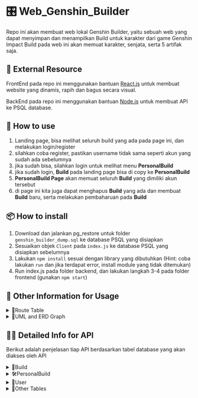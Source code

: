 # 🎛️ Web_Genshin_Builder
Repo ini akan membuat web lokal Genshin Builder, yaitu sebuah web yang dapat menyimpan dan menampilkan Build untuk karakter dari game Genshin Impact
Build pada web ini akan memuat karakter, senjata, serta 5 artifak saja.

## 📄 External Resource
FrontEnd pada repo ini menggunakan bantuan <a href="https://reactjs.org/" target="_blank">React.js</a> untuk membuat website yang dinamis, rapih dan bagus secara visual.

BackEnd pada repo ini menggunakan bantuan <a href="https://nodejs.org/en/" target="_blank">Node.js</a> untuk membuat API ke PSQL database.

## 🚀 How to use
1. Landing page, bisa melihat seluruh build yang ada pada page ini, dan melakukan login/register
2. silahkan coba register, pastikan username tidak sama seperti akun yang sudah ada sebelumnya
3. jika sudah bisa, silahkan login untuk melihat menu **PersonalBuild**
4. jika sudah login, **Build** pada landing page bisa di copy ke **PersonalBuild**
5. **PersonalBuild Page** akan memuat seluruh **Build** yang dimiliki akun tersebut
6. di page ini kita juga dapat menghapus **Build** yang ada dan membuat **Build** baru, serta melakukan pembaharuan pada **Build**

## 📦 How to install
1. Download dan jalankan pg_restore untuk folder ```genshin_builder_dump.sql``` ke database PSQL yang disiapkan
2. Sesuaikan objek ```Client``` pada ```index.js``` ke database PSQL yang disiapkan sebelumnya
3. Lakukan ```npm install``` sesuai dengan library yang dibutuhkan (Hint: coba lakukan ```run``` dan jika terdapat error, install module yang tidak ditemukan)
4. Run index.js pada folder backend, dan lakukan langkah 3-4 pada folder frontend (gunakan ```npm start```)

## 📁 Other Information for Usage
<details>
  <summary>🔁Route Table</summary>

  Route | Description
  --- | ---
  / | Landing page or home page
  /login | Login page, if logged then go to Landing page
  /register | Register page, goes to login if succeed
  /addbuild | Create new Build

</details>
<details>
  <summary>🔗UML and ERD Graph</summary>
  
  Berikut adalah diagram UML dan ERD-nya:
  ![UML](https://raw.githubusercontent.com/GreyWard/Web_Genshin_Builder/main/Genshin_Builder-UML%20(1).png?token=GHSAT0AAAAAABUKYPGSIW7VJ3QV5BAOH7NYYUTPESQ)
  ![ERD](https://raw.githubusercontent.com/GreyWard/Web_Genshin_Builder/main/Genshin_Builder-ERD%20(1).png?token=GHSAT0AAAAAABUKYPGTYLT5THUOEACL6RD2YUTPE7A)
  
</details>

## 👨‍💻 Detailed Info for API

Berikut adalah penjelasan tiap API berdasarkan tabel database yang akan diakses oleh API

<details>
  <summary>🔨Build</summary>
  
  Terdapat beberapa operasi yang dilakukan pada tabel *Build*, operasi dibawah untuk landing page yaitu mengambil semua build yang ada pada database, melalui tabel *PersonalBuild* untuk melakukan grouping dan menghilangkan *Build* yang sudah tidak dipakai lagi.
  
```javascript
  app.get('/',(req,res)=>{
    db.query(`SELECT p."buildID" FROM public."PersonalBuild" as p INNER JOIN public."Build" as b ON p."buildID"=b."buildID" GROUP BY p."buildID";` ,(err,results)=>{
        if(err){
            console.log(err)
            return
        }
        res.send(results.rows)
    })
})
  ```

  
  API dibawah ini berfungsi untuk mengambil *buildID* dengan parameter build yang ada, dan mengambil *Build* dari buildID yang diberikan, keduanya digunakan dalam pembuatan *Build* baru (memastikan tidak ada data redundant pada tabel *Build*), membuka informasi suatu *Build*, serta operasi **Copy Build**,**Delete Build**, dan **Update Build**.
  
  
```javascript
// Mengambil buildID yang memiliki atribut Build yang spesifik
app.get('/getbuildID',(req,res)=>{
    db.query(`SELECT buildID FROM public."Build" WHERE char_name ='${req.body.char}' && weapon = '${req.body.weapon}' && flower = '${req.body.flower}' && sands = '${req.body.sands}' && plume = '${req.body.plume}' && goblet = '${req.body.goblet}' && circlet = '${req.body.circlet}';`,(err,results)=>{
        if(err){
            console.log(err)
            return
        }
        res.send(results.rows)
    })
})

 // Mengambil build yang tertera dari buildID
app.get('/getbuildbyID',(req,res)=>{
    db.query(`SELECT * FROM public."Build" WHERE "buildID" ='${req.body.buildID}';`,(err,results)=>{
        if(err){
            console.log(err)
            return
        }
        res.send(results.rows)
    })
})
  ```
  
  Berikutnya adalah API untuk membuat *Build* baru, yaitu dengan mengirimkan query ```INSERT``` ke tabel *Build*.
  
```javascript
app.post('/createbuild',(req,res)=>{
    db.query(`INSERT INTO public."Build" ("buildID",username,char_name,weapon,flower,sands,plume,goblet,circlet)VALUES('${req.body.buildID}'::UUID,'${req.body.char}','${req.body.weapon}','${req.body.flower}','${req.body.sands}','${req.body.plume}','${req.body.goblet}','${req.body.circlet}');`,(err)=>{
        if(err){
            console.log(err)
            return
        }
        res.send(`Registered new Build of '${req.body.char}'`)
    })
})
  ```

</details>
<details>
  <summary>🛠️PersonalBuild</summary>
  
  Tabel database ini berfungsi untuk menyimpan *Build* yang dimiliki oleh suatu *User*. Seluruh API yang tertera disini merepresentasikan seluruh operasi CRUD yang diperlukan untuk menghubungkan keduanya.
  
  API dibawah ini berfungsi untuk menampilkan seluruh *Build* yang dimiliki oleh *User* tersebut.
  ```javascript
app.get('/getpersonalbuildbyuser',(req,res)=>{
    db.query(`SELECT * FROM public."PersonalBuild" WHERE userID = '${req.body.userID}';` ,(err,results)=>{
        if(err){
            console.log(err)
            return
        }
        res.send(results.rows)
    })
})
```
 Untuk operasi Create, berikut adalah APInya untuk membuat *PersonalBuild* baru, dnegan menghubungkan *userID* dan *buildID*, untuk *Build* sendiri perlu dipastikan terlebih dahulu apakah sudah dibuat pada frontend dengan memanggil Create Build pada bagian sebelumnya.
```javascript
app.post('/createpersonal',(req,res)=>{
    db.query(`INSERT INTO public."PersonalBuild" ("personalID",userID,buildID,buildName)VALUES('${req.body.personalID}'::UUID, '${req.body.userID}'::UUID, '${req.body.buildID}'::UUID, '${req.body.buildName}');`,(err)=>{
        if(err){
            console.log(err)
            return
        }
        res.send(`Registered new Personal Build of '${req.body.buildName}'`)
    })
})
```
 Ketika user ingin memperbaharui Buildnya, maka perlu juga operasi untuk mengupdate *PersonalBuild* kembali untuk memastikan *Build* yang dimilikinya sesuai.
```javascript
app.put('/updatepersonal',(req,res)=>{
    db.query(`UPDATE public."PersonalBuild" SET buildID = '${req.body.buildID}'::UUID, userID = '${req.body.userID}'::UUID, buildName = '${req.body.buildName}', WHERE personalID = '${req.body.personalID}'::UUID;`,(err)=>{
        if(err){
            console.log(err)
            return
        }
        res.send(`updated '${req.body.buildName}'`)
    })
})
```
Jika user ingin menghapus *Build* miliknya maka operasi yang dilakukan hanya menghapus satu data saja pada *PersonalBuild* tanpa menghapus datanya pada *Build*. Hal ini dikarenakan lebih dari satu user yang dapat menghubungkan *PersonalBuild*nya ke *Build*, maka ketika dihapus user lain akan kehilangan *Build* tersebut.
```javascript
app.delete('/deletepersonal',(req,res)=>{
    db.query(`DELETE FROM PersonalBuild WHERE personalID = '${req.body.personalID}'::UUID;`,(err)=>{
        if(err){
            console.log(err)
            return
        }
        res.send(`Data build '${req.body.personalID}' berhasil dihapus!`)
    })
})
  ```
  
</details>
<details>
  <summary>👤User</summary>
 
  API untuk mengontrol *User* table hanya terdapat dua, yaitu **Register** dan **Login**
  
  Dibawah ini merupakan API untuk melakukan **Register**, ketika data username dan password tidak ada isinya (blank), maka akan mengembalikan pesan ```'Error: No Username and Password found in body'```
  
  ```javascript
  app.post('/register', async (req, res) => {

    if ( req.body.username != '' && req.body.password != '') {
        const uuid = crypto.randomUUID()

        bcrypt.hash(req.body.password, 10, (err, hashed) => {
            if (err) {
                console.log(err)
                return
            }

            const query = `INSERT INTO public."User" ("userID",username,password) VALUES('${uuid}', '${ req.body.username}', '${hashed}');`
            db.query(query, (err, results) => {
                if (err) {
                    console.log(err)
                    return
                } else {
                    res.send(results.rows)
                }
            })
        })
    } else {
        res.end('Error: No Username and Password found in body')
    }
})
  ```
  API dibawah ini berhubungan dengan **Login**, proses ini dilakukan dengan dua tahap pada frontend, yaitu aktivasi ```session``` terlebih dahulu dengan GET, dilanjutkan POST untuk memeriksa username dan password (dalam bentuk hash)
  ```javascript
app.get('/login', (req, res) => {
    if (req.session.username) {
        res.send({loggedIn: true, username: req.session.username})
    } else {
        res.send({loggedIn: false})
    }
})

app.post('/login', (req, res) => {
    if ( req.body.username != '' && req.body.password != '') {
        const query = `SELECT * FROM public."User" WHERE username = '${req.body.username}';`

        db.query(query, (err, result) => {
            if (err) {
                res.send({ err: err})
            }
            
            bcrypt.compare(req.body.password, result.rows[0].password, (error, response) => {
                if (response) {
                    req.session.username = result.rows[0].username
                    console.log(`logged in as ${req.session.username}`)
                    res.send(result)
                } else {
                    console.log("Error: Password mismatch")
                    // alert("Error: Password mismatch")
                    return res.send({message: "Password Mismatch"})
                }
            })
        })
    } else {
        res.send({err: err})
    }
})
```
  
</details>
<details>
  <summary>📜Other Tables</summary>
  
  Bagian ini memuat API untuk tabel data lainnya yaitu *Character*, *Weapon*, dan *Artifact*. Ketiganya akan mendefinisikan data lengkap dari tabel *Build*.
  API ini berfungsi untuk mengambil data nama dari tiap objek (pada tiap tabel) agar dapat memastikan data *Build* yang dimasukan sesuai dengan objek yang ada. Untuk *Artifact* dipisahkan menjadi lima API sesuai dengan tipe artifactnya.
  ```javascript
  app.get('/charnames',(req,res)=>{
    db.query(`SELECT "char_name" FROM public."Character";` ,(err,results)=>{
        if(err){
            console.log(err)
            return
        }
        res.send(results.rows)
    })
})
app.get('/weaponnames',(req,res)=>{
    db.query(`SELECT "weapon_name" FROM public."Weapon";` ,(err,results)=>{
        if(err){
            console.log(err)
            return
        }
        res.send(results.rows)
    })
})
app.get('/flower',(req,res)=>{
    db.query(`SELECT "artifact_name" FROM public."Artifact" WHERE type='Flower';` ,(err,results)=>{
        if(err){
            console.log(err)
            return
        }
        res.send(results.rows)
    })
})
app.get('/sands',(req,res)=>{
    db.query(`SELECT "artifact_name" FROM public."Artifact" WHERE type='Sands';` ,(err,results)=>{
        if(err){
            console.log(err)
            return
        }
        res.send(results.rows)
    })
})
app.get('/plume',(req,res)=>{
    db.query(`SELECT "artifact_name" FROM public."Artifact" WHERE type='Plume';` ,(err,results)=>{
        if(err){
            console.log(err)
            return
        }
        res.send(results.rows)
    })
})
app.get('/goblet',(req,res)=>{
    db.query(`SELECT "artifact_name" FROM public."Artifact" WHERE type='Goblet';` ,(err,results)=>{
        if(err){
            console.log(err)
            return
        }
        res.send(results.rows)
    })
})
app.get('/circlet',(req,res)=>{
    db.query(`SELECT "artifact_name" FROM public."Artifact" WHERE type='Circlet';` ,(err,results)=>{
        if(err){
            console.log(err)
            return
        }
        res.send(results.rows)
    })
})
  
  ```
  
  
</details>
